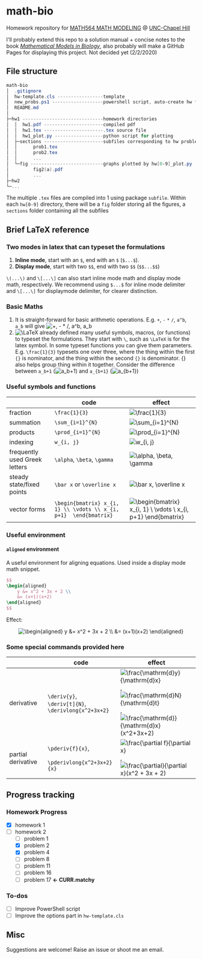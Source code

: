 # math-bio

Homework repository for [MATH564 MATH MODELING](https://www.coursicle.com/unc/courses/MATH/564/) @ [UNC-Chapel Hill](https://www.unc.edu/)

I'll probably extend this repo to a solution manual + concise notes to the book _[Mathematical Models in Biology](https://epubs.siam.org/doi/book/10.1137/1.9780898719147?mobileUi=0%27)_, also probably will make a GitHub Pages for displaying this project. Not decided yet (2/2/2020)

## File structure

```PowerShell
math-bio
│  .gitignore
│  hw-template.cls -----------------template
│  new_probs.ps1 -------------------powershell script, auto-create hw folder
│  README.md
│
├─hw1 ------------------------------homework directories
│  │  hw1.pdf ----------------------compiled pdf
│  │  hw1.tex ----------------------.tex source file
│  │  hw1_plot.py ------------------python script for plotting
│  ├─sections ----------------------subfiles corresponding to hw problems
│  │      prob1.tex
│  │      prob2.tex
│  │      ...
│  └─fig ---------------------------graphs plotted by hw[0-9]_plot.py
│         fig2(a).pdf
│         ...
├─hw2
└─...
```

The multiple `.tex` files are compiled into 1 using package `subfile`.
Within each `hw[0-9]` directory, there will be a `fig` folder storing all the figures,
a `sections` folder containing all the subfiles

## Brief LaTeX reference

### Two modes in latex that can typeset the formulations

1. **Inline mode**, start with an `$`, end with an `$` (`$...$`).
2. **Display mode**, start with two `$$`, end with two `$$` (`$$...$$`)

 `\(...\)` and `\[...\]` can also start inline mode math and display mode math, respectively. We recommend using `$...$` for inline mode delimiter and `\[...\]` for displaymode delimiter, for clearer distinction.

### Basic Maths

1. It is straight-forward for basic arithmetic operations. E.g. `+`, `-` `*` `/`, `a^b`, `a_b` will give ![+, - * /, a^b, a_b](https://render.githubusercontent.com/render/math?math=%2B%2C%20-%20*%20%2F%2C%20a%5Eb%2C%20a_b)
2. ![\LaTeX](https://render.githubusercontent.com/render/math?math=%5CLaTeX) already defined many useful symbols, macros, (or functions) to typeset the formulations. They start with `\`, such as `\LaTeX` is for the latex symbol. In some typeset functions you can give them parameters. E.g. `\frac{1}{3}` typesets one over three, where the thing within the first `{}` is nominator, and the thing within the second `{}` is denominator. {} also helps group thing within it together. Consider the difference between `a_b+1` (![a_b+1](https://render.githubusercontent.com/render/math?math=a_b%2B1)) and `a_{b+1}` (![a_{b+1}](https://render.githubusercontent.com/render/math?math=a_%7Bb%2B1%7D))

### Useful symbols and functions

|                               | code                                                              | effect                                                                                                                                                                                                                                      |
| ----------------------------- | ----------------------------------------------------------------- | ------------------------------------------------------------------------------------------------------------------------------------------------------------------------------------------------------------------------------------------- |
| fraction                      | `\frac{1}{3}`                                                     | ![\frac{1}{3}](https://render.githubusercontent.com/render/math?math=%5Cfrac%7B1%7D%7B3%7D)                                                                                                                                                 |
| summation                     | `\sum_{i=1}^{N}`                                                  | ![\sum_{i=1}^{N}](https://render.githubusercontent.com/render/math?math=%5Csum_%7Bi%3D1%7D%5E%7BN%7D)                                                                                                                                       |
| products                      | `\prod_{i=1}^{N}`                                                 | ![\prod_{i=1}^{N}](https://render.githubusercontent.com/render/math?math=%5Cprod_%7Bi%3D1%7D%5E%7BN%7D)                                                                                                                                     |
| indexing                      | `w_{i, j}`                                                        | ![w_{i, j}](https://render.githubusercontent.com/render/math?math=w_%7Bi%2C%20j%7D)                                                                                                                                                         |
| frequently used Greek letters | `\alpha`, `\beta`, `\gamma`                                       | ![\alpha, \beta, \gamma](https://render.githubusercontent.com/render/math?math=%5Calpha%2C%20%5Cbeta%2C%20%5Cgamma)                                                                                                                         |
| steady state/fixed points     | `\bar x` or `\overline x`                                         | ![\bar x, \overline x](https://render.githubusercontent.com/render/math?math=%5Cbar%20x%2C%20%5Coverline%20x)                                                                                                                               |
| vector forms                  | `\begin{bmatrix} x_{i, 1} \\ \vdots \\ x_{i, p+1}  \end{bmatrix}` | ![\begin{bmatrix} x_{i, 1} \\ \vdots \\ x_{i, p+1} \end{bmatrix}](https://render.githubusercontent.com/render/math?math=%5Cbegin%7Bbmatrix%7D%20x_%7Bi%2C%201%7D%20%5C%5C%20%5Cvdots%20%5C%5C%20x_%7Bi%2C%20p%2B1%7D%20%5Cend%7Bbmatrix%7D) |

### Useful environment

#### `aligned` environment

A useful environment for aligning equations. Used inside a display mode math snippet.

```latex
$$
\begin{aligned}
    y &= x^2 + 3x + 2 \\
    &= (x+1)(x+2)
\end{aligned}
$$
```

Effect:
<div style="text-align:center">
<img alt="\begin{aligned} y &= x^2 + 3x + 2 \\   &= (x+1)(x+2) \end{aligned}" src="https://render.githubusercontent.com/render/math?math=%5Cbegin%7Baligned%7D%20y%20%26%3D%20x%5E2%20%2B%203x%20%2B%202%20%5C%5C%20%20%20%26%3D%20(x%2B1)(x%2B2)%20%5Cend%7Baligned%7D%20">
</div>

### Some special commands provided here

|                    | code                                                         | effect                                                                                                                                                                                                                                                                                                                                                                                                                                                                          |
| ------------------ | ------------------------------------------------------------ | ------------------------------------------------------------------------------------------------------------------------------------------------------------------------------------------------------------------------------------------------------------------------------------------------------------------------------------------------------------------------------------------------------------------------------------------------------------------------------- |
| derivative      | `\deriv{y}`, <br> `\deriv[t]{N}`, <br>`\derivlong{x^2+3x+2}` | ![\frac{\mathrm{d}y}{\mathrm{d}x}](https://render.githubusercontent.com/render/math?math=%5Cfrac%7B%5Cmathrm%7Bd%7Dy%7D%7B%5Cmathrm%7Bd%7Dx%7D),<br>![\frac{\mathrm{d}N}{\mathrm{d}t}](https://render.githubusercontent.com/render/math?math=%5Cfrac%7B%5Cmathrm%7Bd%7DN%7D%7B%5Cmathrm%7Bd%7Dt%7D),<br>![\frac{\mathrm{d}}{\mathrm{d}x}(x^2+3x+2)](https://render.githubusercontent.com/render/math?math=%5Cfrac%7B%5Cmathrm%7Bd%7D%7D%7B%5Cmathrm%7Bd%7Dx%7D(x%5E2%2B3x%2B2)) |
| partial derivative | `\pderiv{f}{x}`, <br><br>`\pderivlong{x^2+3x+2}{x}`          | ![\frac{\partial f}{\partial x}](https://render.githubusercontent.com/render/math?math=%5Cfrac%7B%5Cpartial%20f%7D%7B%5Cpartial%20x%7D), <br>![\frac{\partial}{\partial x}(x^2 + 3x + 2)](https://render.githubusercontent.com/render/math?math=%5Cfrac%7B%5Cpartial%7D%7B%5Cpartial%20x%7D(x%5E2%20%2B%203x%20%2B%202))                                                                                                                                                        |

## Progress tracking

### Homework Progress

- [x] homework 1
- [ ] homework 2
  - [ ] problem 1
  - [x] problem 2 
  - [x] problem 4
  - [ ] problem 8
  - [ ] problem 11
  - [ ] problem 16
  - [ ] problem 17 **<- CURR.matchy**

### To-dos

- [ ] Improve PowerShell script
- [ ] Improve the options part in `hw-template.cls`

## Misc

Suggestions are welcome! Raise an issue or shoot me an email.